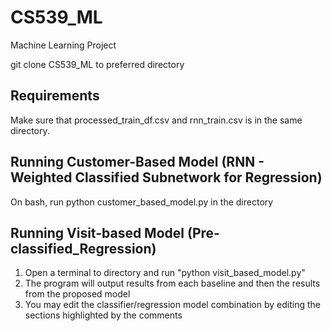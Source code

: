 # CS539_ML
Machine Learning Project

git clone CS539_ML to preferred directory

## Requirements
Make sure that processed_train_df.csv and rnn_train.csv is in the same directory.

## Running Customer-Based Model (RNN - Weighted Classified Subnetwork for Regression)
On bash, run python customer_based_model.py in the directory

## Running Visit-based Model (Pre-classified_Regression)
1. Open a terminal to directory and run "python visit_based_model.py"
2. The program will output results from each baseline and then the results from the proposed model
3. You may edit the classifier/regression model combination by editing the sections highlighted by the comments
